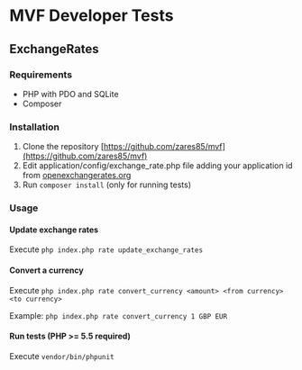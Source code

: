 # MVF Developer Tests
## ExchangeRates

### Requirements
- PHP with PDO and SQLite
- Composer

### Installation
1. Clone the repository [https://github.com/zares85/mvf](https://github.com/zares85/mvf)
1. Edit application/config/exchange_rate.php file adding your application id from [openexchangerates.org](openexchangerates.org)
1. Run `composer install` (only for running tests)

### Usage

#### Update exchange rates
Execute `php index.php rate update_exchange_rates`

#### Convert a currency
Execute `php index.php rate convert_currency <amount> <from currency> <to currency>`

Example: `php index.php rate convert_currency 1 GBP EUR`

#### Run tests (PHP >= 5.5 required)
Execute `vendor/bin/phpunit`